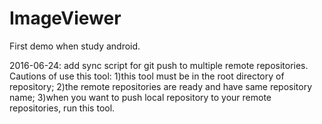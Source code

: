 # ImageViewer
First demo when study android.

2016-06-24:
add sync script for git push to multiple remote repositories.
Cautions of use this tool:
1)this tool must be in the root directory of repository;
2)the remote repositories are ready and have same repository name;
3)when you want to push local repository to your remote repositories, run this tool.
